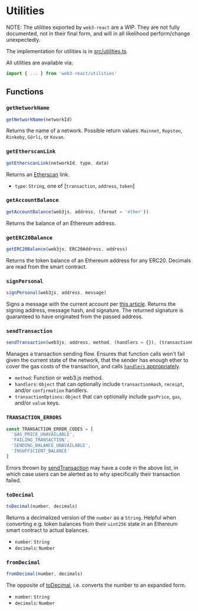 # Utilities

NOTE: The utilities exported by `web3-react` are a WIP. They are not fully documented, not in their final form, and will in all likelihood perform/change unexpectedly.

The implementation for utilities is in [src/utilities.ts](../src/utilities.ts).

All utilities are available via:

```javascript
import { ... } from 'web3-react/utilities'
```

## Functions

### `getNetworkName`

```javascript
getNetworkName(networkId)
```

Returns the name of a network. Possible return values: `Mainnet`, `Ropsten`, `Rinkeby`, `Görli`, or `Kovan`.

### `getEtherscanLink`

```javascript
getEtherscanLink(networkId, type, data)
```

Returns an [Etherscan](https://etherscan.io/) link.

- `type`: `String`, one of [`transaction`, `address`, `token`]

### `getAccountBalance`

```javascript
getAccountBalance(web3js, address, (format = 'ether'))
```

Returns the balance of an Ethereum address.

### `getERC20Balance`

```javascript
getERC20Balance(web3js, ERC20Address, address)
```

Returns the token balance of an Ethereum address for any ERC20. Decimals are read from the smart contract.

### `signPersonal`

```javascript
signPersonal(web3js, address, message)
```

Signs a message with the current account per [this article](https://medium.com/metamask/the-new-secure-way-to-sign-data-in-your-browser-6af9dd2a1527). Returns the signing address, message hash, and signature. The returned signature is guaranteed to have originated from the passed address.

### `sendTransaction`

```javascript
sendTransaction(web3js, address, method, (handlers = {}), (transactionOptions = {}))
```

Manages a transaction sending flow. Ensures that function calls won't fail given the current state of the network, that the sender has enough ether to cover the gas costs of the transaction, and calls [`handlers` appropriately](<(https://web3js.readthedocs.io/en/1.0/web3-eth.html#eth-sendtransaction-return)>).

- `method`: Function or web3.js method.
- `handlers`: `Object` that can optionally include `transactionHash`, `receipt`, and/or `confirmation` handlers.
- `transactionOptions`: `Object` that can optionally include `gasPrice`, `gas`, and/or `value` keys.

### `TRANSACTION_ERRORS`

```javascript
const TRANSACTION_ERROR_CODES = [
  'GAS_PRICE_UNAVAILABLE',
  'FAILING_TRANSACTION',
  'SENDING_BALANCE_UNAVAILABLE',
  'INSUFFICIENT_BALANCE'
]
```

Errors thrown by [sendTransaction](#sendtransaction) may have a code in the above list, in which case users can be alerted as to why specifically their transaction failed.

### `toDecimal`

```javascript
toDecimal(number, decimals)
```

Returns a decimalized version of the `number` as a `String`. Helpful when converting e.g. token balances from their `uint256` state in an Ethereum smart contract to actual balances.

- `number`: `String`
- `decimals`: `Number`

### `fromDecimal`

```javascript
fromDecimal(number, decimals)
```

The opposite of [toDecimal](#todecimal), i.e. converts the number to an expanded form.

- `number`: `String`
- `decimals`: `Number`
